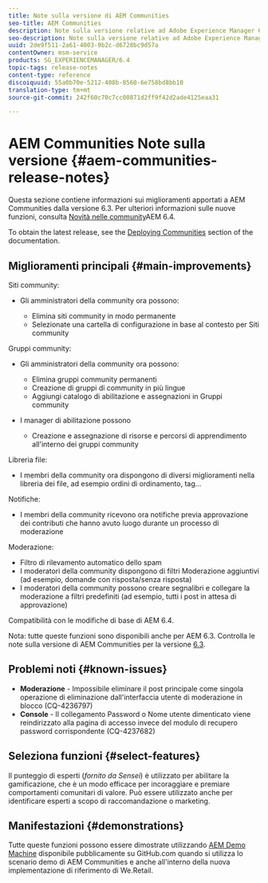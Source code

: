 ```yaml
---
title: Note sulla versione di AEM Communities
seo-title: AEM Communities
description: Note sulla versione relative ad Adobe Experience Manager 6.4 Communities.
seo-description: Note sulla versione relative ad Adobe Experience Manager 6.4 Communities.
uuid: 2de9f511-2a61-4003-9b2c-d6728bc9d57a
contentOwner: msm-service
products: SG_EXPERIENCEMANAGER/6.4
topic-tags: release-notes
content-type: reference
discoiquuid: 55a0b70e-5212-408b-8560-6e758bd8bb10
translation-type: tm+mt
source-git-commit: 242f60c70c7cc00871d2ff9f42d2ade4125eaa31

---
```



# AEM Communities Note sulla versione {#aem-communities-release-notes}

Questa sezione contiene informazioni sui miglioramenti apportati a AEM Communities dalla versione 6.3. Per ulteriori informazioni sulle nuove funzioni, consulta [Novità nelle community](/help/communities/whats-new-aem-communities.md)AEM 6.4.

To obtain the latest release, see the [Deploying Communities](/help/communities/deploy-communities.md#latest-releases) section of the documentation.

## Miglioramenti principali {#main-improvements}

Siti community:

* Gli amministratori della community ora possono:

   * Elimina siti community in modo permanente
   * Selezionate una cartella di configurazione in base al contesto per Siti community

Gruppi community:

* Gli amministratori della community ora possono:

   * Elimina gruppi community permanenti
   * Creazione di gruppi di community in più lingue
   * Aggiungi catalogo di abilitazione e assegnazioni in Gruppi community

* I manager di abilitazione possono

   * Creazione e assegnazione di risorse e percorsi di apprendimento all&#39;interno dei gruppi community

Libreria file:

* I membri della community ora dispongono di diversi miglioramenti nella libreria dei file, ad esempio ordini di ordinamento, tag...

Notifiche:

* I membri della community ricevono ora notifiche previa approvazione dei contributi che hanno avuto luogo durante un processo di moderazione

Moderazione:

* Filtro di rilevamento automatico dello spam
* I moderatori della community dispongono di filtri Moderazione aggiuntivi (ad esempio, domande con risposta/senza risposta)
* I moderatori della community possono creare segnalibri e collegare la moderazione a filtri predefiniti (ad esempio, tutti i post in attesa di approvazione)

Compatibilità con le modifiche di base di AEM 6.4.

Nota: tutte queste funzioni sono disponibili anche per AEM 6.3. Controlla le note sulla versione di AEM Communities per la versione [6.3](https://helpx.adobe.com/experience-manager/6-3/release-notes.html).

## Problemi noti {#known-issues}

* **Moderazione** - Impossibile eliminare il post principale come singola operazione di eliminazione dall&#39;interfaccia utente di moderazione in blocco (CQ-4236797)
* **Console** - Il collegamento Password o Nome utente dimenticato viene reindirizzato alla pagina di accesso invece del modulo di recupero password corrispondente (CQ-4237682)

## Seleziona funzioni {#select-features}

Il punteggio di esperti (*fornito da Sensei*) è utilizzato per abilitare la gamificazione, che è un modo efficace per incoraggiare e premiare comportamenti comunitari di valore. Può essere utilizzato anche per identificare esperti a scopo di raccomandazione o marketing.

## Manifestazioni {#demonstrations}

Tutte queste funzioni possono essere dimostrate utilizzando [AEM Demo Machine](https://github.com/Adobe-Marketing-Cloud/aem-demo-machine/wiki) disponibile pubblicamente su GitHub.com quando si utilizza lo scenario demo di AEM Communities e anche all&#39;interno della nuova implementazione di riferimento di We.Retail.
